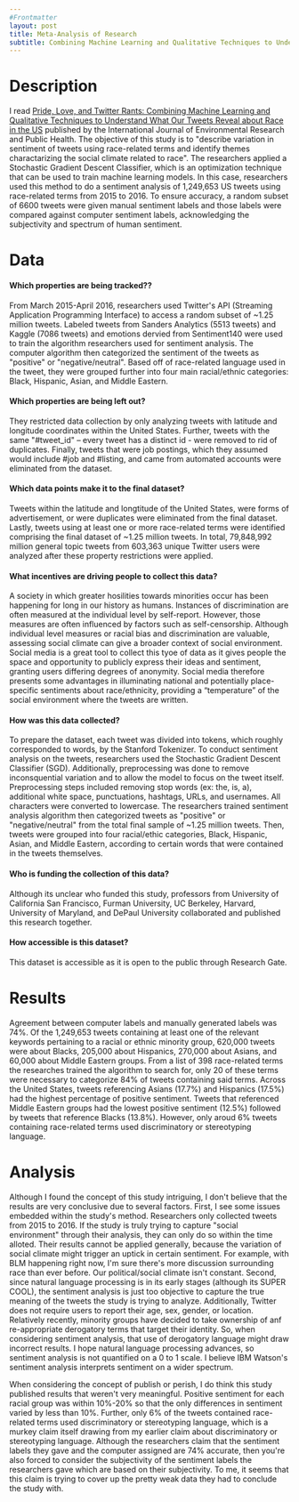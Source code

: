 ```yaml
---
#Frontmatter
layout: post
title: Meta-Analysis of Research
subtitle: Combining Machine Learning and Qualitative Techniques to Understand What Our Tweets Reveal about Race in the US
---
```


# Description 
I read [Pride, Love, and Twitter Rants: Combining Machine Learning and Qualitative Techniques to Understand What Our Tweets Reveal about Race in the US](https://www.researchgate.net/publication/333231572_Pride_Love_and_Twitter_Rants_Combining_Machine_Learning_and_Qualitative_Techniques_to_Understand_What_Our_Tweets_Reveal_about_Race_in_the_US) published by the International Journal of Environmental Research and Public Health.  The objective of this study is to "describe variation in sentiment of tweets using race-related terms and identify themes charactarizing the social climate related to race". The researchers applied a Stochastic Gradient Descent Classifier, which is an optimization technique that can be used to train machine learning models. In this case, researchers used this method to do a sentiment analysis of 1,249,653 US tweets using race-related terms from 2015 to 2016. To ensure accuracy, a random subset of 6600 tweets were given manual sentiment labels and those labels were compared against computer sentiment labels, acknowledging the subjectivity and spectrum of human sentiment.

# Data 
#### Which properties are being tracked??
From March 2015-April 2016, researchers used Twitter's API (Streaming Application Programming Interface) to access a random subset of ~1.25 million tweets. Labeled tweets from Sanders Analytics (5513 tweets) and Kaggle (7086 tweets) and emotions dervied from Sentiment140 were used to train the algorithm researchers used for sentiment analysis. The computer algorithm then categorized the sentiment of the tweets as "positive" or "negative/neutral". Based off of race-related language used in the tweet, they were grouped further into four main racial/ethnic categories: Black, Hispanic, Asian, and Middle Eastern. 

#### Which properties are being left out?
They restricted data collection by only analyzing tweets with latitude and longitude coordinates within the United States. Further, tweets with the same "#tweet_id" – every tweet has a distinct id - were removed to rid of duplicates. Finally, tweets that were job postings, which they assumed would include #job and #listing, and came from automated accounts were eliminated from the dataset. 

#### Which data points make it to the final dataset?
Tweets within the latitude and longtitude of the United States, were forms of advertisement, or were duplicates were eliminated from the final dataset. Lastly, tweets using at least one or more race-related terms were identified comprising the final dataset of ~1.25 million tweets. In total, 79,848,992 million general topic tweets from 603,363 unique Twitter users were analyzed after these property restrictions were applied. 

#### What incentives are driving people to collect this data?
A society in which greater hosilities towards minorities occur has been happening for long in our history as humans. Instances of discrimination are often measured at the individual level by self-report. However, those measures are often influenced by factors such as self-censorship. Although individual level measures or racial bias and discrimination are valuable, assessing social climate can give a broader context of social environment. Social media is a great tool to collect this tyoe of data as it gives people the space and opportunity to publicly express their ideas and sentiment, granting users differing degrees of anonymity. Social media therefore presents some advantages in illuminating national and potentially place-specific sentiments about race/ethnicity, providing a “temperature” of the social environment where the tweets are written.

#### How was this data collected?
To prepare the dataset, each tweet was divided into tokens, which roughly corresponded to words, by the Stanford Tokenizer. To conduct sentiment analysis on the tweets, researchers used the Stochastic Gradient Descent Classifier (SGD). Additionally, preprocessing was done to remove inconsquential variation and to allow the model to focus on the tweet itself. Preprocessing steps included removing stop words (ex: the, is, a), additional white space, punctuations, hashtags, URLs, and usernames. All characters were converted to lowercase. The researchers trained sentiment analysis algorithm then categorized tweets as "positive" or "negative/neutral" from the total final sample of ~1.25 million tweets. Then, tweets were grouped into four racial/ethic categories, Black, Hispanic, Asian, and Middle Eastern, according to certain words that were contained in the tweets themselves. 

#### Who is funding the collection of this data?
Although its unclear who funded this study, professors from University of California San Francisco, Furman University, UC Berkeley, Harvard, University of Maryland, and DePaul University collaborated and published this research together. 

#### How accessible is this dataset?
This dataset is accessible as it is open to the public through Research Gate.

# Results 
Agreement between computer labels and manually generated labels was 74%. Of the 1,249,653 tweets containing at least one of the relevant keywords pertaining to a racial or ethnic minority group, 620,000 tweets were about Blacks, 205,000 about Hispanics, 270,000 about Asians, and 60,000 about Middle Eastern groups. From a list of 398 race-related terms the researches trained the algorithm to search for, only 20 of these terms were necessary to categorize 84% of tweets containing said terms. Across the United States, tweets referencing Asians (17.7%) and Hispanics (17.5%) had the highest percentage of positive sentiment. Tweets that referenced Middle Eastern groups had the lowest positive sentiment (12.5%) followed by tweets that reference Blacks (13.8%). However, only aroud 6% tweets containing race-related terms used discriminatory or stereotyping language. 

# Analysis 
Although I found the concept of this study intriguing, I don't believe that the results are very conclusive due to several factors. First, I see some issues embedded within the study's method. Researchers only collected tweets from 2015 to 2016. If the study is truly trying to capture "social environment" through their analysis, they can only do so within the time alloted. Their results cannot be applied generally, because the variation of social climate might trigger an uptick in certain sentiment. For example, with BLM happening right now, I'm sure there's more discussion surrounding race than ever before. Our political/social climate isn't constant. Second, since natural language processing is in its early stages (although its SUPER COOL), the sentiment analysis is just too objective to capture the true meaning of the tweets the study is trying to analyze. Additionally, Twitter does not require users to report their age, sex, gender, or location. Relatively recently, minority groups have decided to take ownership of anf re-appropriate derogatory terms that target their identity. So, when considering sentiment analysis, that use of derogatory language might draw incorrect results. I hope natural language processing advances, so sentiment analysis is not quantified on a 0 to 1 scale. I believe IBM Watson's sentiment analysis interprets sentiment on a wider spectrum. 

When considering the concept of publish or perish, I do think this study published results that weren't very meaningful. Positive sentiment for each racial group was within 10%-20% so that the only differences in sentiment varied by less than 10%. Further, only 6% of the tweets contained race-related terms used discriminatory or stereotyping language, which is a murkey claim itself drawing from my earlier claim about discriminatory or stereotyping language. Although the researchers claim that the sentiment labels they gave and the computer assigned are 74% accurate, then you're also forced to consider the subjectivity of the sentiment labels the researchers gave which are based on their subjectivity. To me, it seems that this claim is trying to cover up the pretty weak data they had to conclude the study with.  
